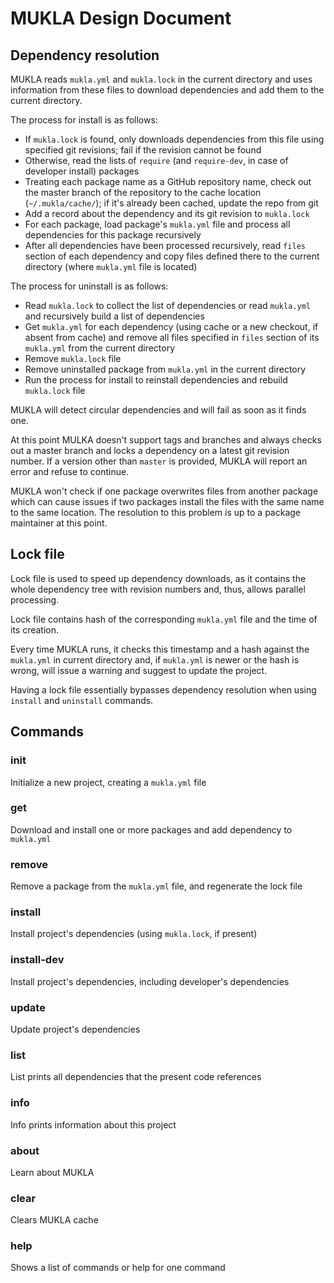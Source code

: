 # MUKLA Design Document

## Dependency resolution

MUKLA reads `mukla.yml` and `mukla.lock` in the current directory and uses 
information from these files to download dependencies and add them to the
current directory.

The process for install is as follows:

 * If `mukla.lock` is found, only downloads dependencies from this file using
   specified git revisions; fail if the revision cannot be found
 * Otherwise, read the lists of `require` (and `require-dev`, in case of
   developer install) packages
 * Treating each package name as a GitHub repository name, check out the master
   branch of the repository to the cache location (`~/.mukla/cache/`); if it's
   already been cached, update the repo from git
 * Add a record about the dependency and its git revision to `mukla.lock`
 * For each package, load package's `mukla.yml` file and process all
   dependencies for this package recursively
 * After all dependencies have been processed recursively, read `files` section
   of each dependency and copy files defined there to the current directory
   (where `mukla.yml` file is located)

The process for uninstall is as follows:
 * Read `mukla.lock` to collect the list of dependencies or read `mukla.yml`
   and recursively build a list of dependencies
 * Get `mukla.yml` for each dependency (using cache or a new checkout, if
   absent from cache) and remove all files specified in `files` section of its
   `mukla.yml` from the current directory
 * Remove `mukla.lock` file
 * Remove uninstalled package from `mukla.yml` in the current directory
 * Run the process for install to reinstall dependencies and rebuild
   `mukla.lock` file

MUKLA will detect circular dependencies and will fail as soon as it finds one.

At this point MULKA doesn't support tags and branches and always checks out
a master branch and locks a dependency on a latest git revision number. If a
version other than `master` is provided, MUKLA will report an error and
refuse to continue.

MUKLA won't check if one package overwrites files from another package which
can cause issues if two packages install the files with the same name to the
same location. The resolution to this problem is up to a package maintainer
at this point.

## Lock file

Lock file is used to speed up dependency downloads, as it contains the whole
dependency tree with revision numbers and, thus, allows parallel processing.

Lock file contains hash of the corresponding `mukla.yml` file and the time of
its creation.

Every time MUKLA runs, it checks this timestamp and a hash against the
`mukla.yml` in current directory and, if `mukla.yml` is newer or the hash is
wrong, will issue a warning and suggest to update the project.

Having a lock file essentially bypasses dependency resolution when using
`install` and `uninstall` commands.

## Commands

### init
Initialize a new project, creating a `mukla.yml` file

### get
Download and install one or more packages and add dependency to `mukla.yml`

### remove
Remove a package from the `mukla.yml` file, and regenerate the lock file

### install
Install project's dependencies (using `mukla.lock`, if present)

### install-dev
Install project's dependencies, including developer's dependencies

### update
Update project's dependencies

### list
List prints all dependencies that the present code references

### info
Info prints information about this project

### about
Learn about MUKLA

### clear
Clears MUKLA cache

### help
Shows a list of commands or help for one command
